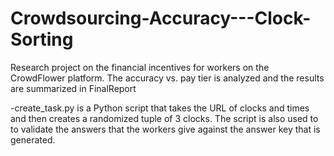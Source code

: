 # Crowdsourcing-Accuracy---Clock-Sorting
Research project on the financial incentives for workers on the CrowdFlower platform. The accuracy vs. pay tier is analyzed and the results are summarized in FinalReport

-create_task.py is a Python script that takes the URL of clocks and times and then creates a randomized tuple of 3 clocks. The script is also used to to validate the answers that the workers give against the answer key that is generated. 
